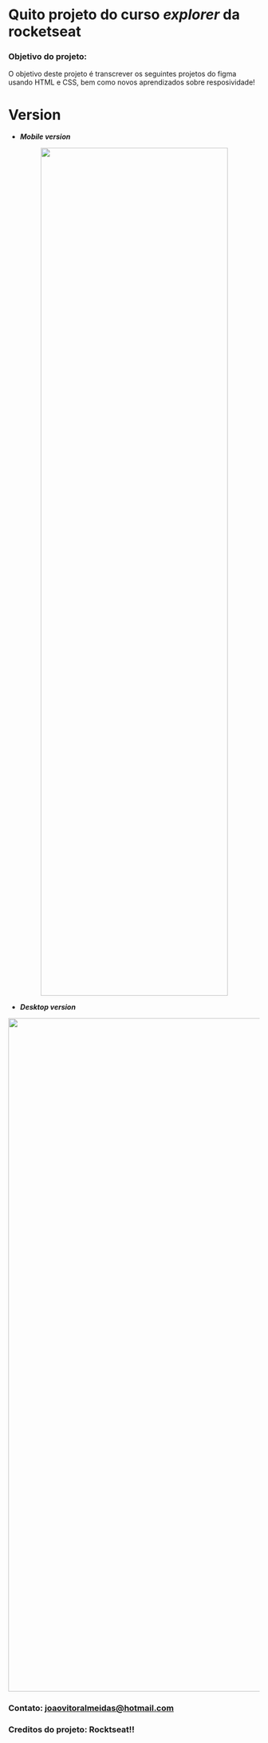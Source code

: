 # Quito projeto do curso *explorer* da rocketseat

### Objetivo do projeto: 

O objetivo deste projeto é transcrever os seguintes projetos do figma usando HTML e CSS, bem como novos aprendizados sobre resposividade!

# Version
* _**Mobile version**_
<p align="center">
<img width="375" height="1700" src="https://user-images.githubusercontent.com/107722106/230184790-611efae7-536a-46f2-b7cd-85d627ff86b4.png">
</p> 

* _**Desktop version**_
<p align="center">
<img width="1440" height="1350" src="https://user-images.githubusercontent.com/107722106/230184861-b5d93356-2c48-4d66-927f-415455c3dc8c.png">
</p>

### Contato: joaovitoralmeidas@hotmail.com     
### Creditos do projeto: Rocktseat!!
